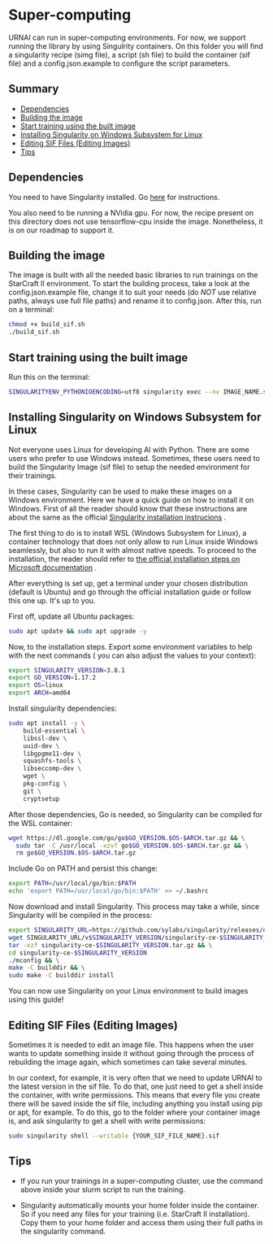 # Super-computing

URNAI can run in super-computing environments. For now, we support running the library by using
Singulrity containers. On this folder you will find a singularity recipe (simg file), a script (sh
file) to build the container (sif file) and a config.json.example to configure the script
parameters.

## Summary

- [Dependencies](#dependencies)
- [Building the image](#building-the-image)
- [Start training using the built image](#start-training-using-the-built-image)
- [Installing Singularity on Windows Subsystem for Linux](#installing-singularity-on-windows-subsystem-for-linux)
- [Editing SIF Files (Editing Images)](#editing-sif-files-editing-images)
- [Tips](#tips)

## Dependencies

You need to have Singularity installed.
Go [here](https://sylabs.io/guides/3.8/user-guide/quick_start.html#quick-installation-steps) for
instructions.

You also need to be running a NVidia gpu. For now, the recipe present on this directory does not use
tensorflow-cpu inside the image. Nonetheless, it is on our roadmap to support it.

## Building the image

The image is built with all the needed basic libraries to run trainings on the StarCraft II
environment. To start the building process, take a look at the config.json.example file, change it
to suit your needs (do *NOT* use relative paths, always use full file paths) and rename it to
config.json. After this, run on a terminal:

```sh
chmod +x build_sif.sh
./build_sif.sh
```

## Start training using the built image

Run this on the terminal:

```sh
SINGULARITYENV_PYTHONIOENCODING=utf8 singularity exec --nv IMAGE_NAME.sif urnai train --train-file TRAIN_FILE_NAME.json
```

## Installing Singularity on Windows Subsystem for Linux

Not everyone uses Linux for developing AI with Python. There are some users who prefer to use
Windows instead. Sometimes, these users need to build the Singularity Image (sif file) to setup the
needed environment for their trainings.

In these cases, Singularity can be used to make these images on a Windows environment. Here we have
a quick guide on how to install it on Windows. First of all the reader should know that these
instructions are about the same as the
official [Singularity installation instrucions](https://sylabs.io/guides/3.8/user-guide/quick_start.html#quick-installation-steps)
.

The first thing to do is to install WSL (Windows Subsystem for Linux), a container technology that
does not only allow to run Linux inside Windows seamlessly, but also to run it with almost native
speeds. To proceed to the installation, the reader should refer
to [the official installation steps on Microsoft documentation](https://docs.microsoft.com/en-us/windows/wsl/install)
.

After everything is set up, get a terminal under your chosen distribution (default is Ubuntu) and go
through the official installation guide or follow this one up. It's up to you.

First off, update all Ubuntu packages:

```sh
sudo apt update && sudo apt upgrade -y
```

Now, to the installation steps. Export some environment variables to help with the next commands (
you can also adjust the values to your context):

```sh
export SINGULARITY_VERSION=3.8.1
export GO_VERSION=1.17.2 
export OS=linux 
export ARCH=amd64
```

Install singularity dependencies:

```sh
sudo apt install -y \
    build-essential \
    libssl-dev \
    uuid-dev \
    libgpgme11-dev \
    squashfs-tools \
    libseccomp-dev \
    wget \
    pkg-config \
    git \
    cryptsetup
```

After those dependencies, Go is needed, so Singularity can be compiled for the WSL container:

```sh
wget https://dl.google.com/go/go$GO_VERSION.$OS-$ARCH.tar.gz && \
  sudo tar -C /usr/local -xzvf go$GO_VERSION.$OS-$ARCH.tar.gz && \
  rm go$GO_VERSION.$OS-$ARCH.tar.gz    
```

Include Go on PATH and persist this change:

```sh
export PATH=/usr/local/go/bin:$PATH
echo 'export PATH=/usr/local/go/bin:$PATH' >> ~/.bashrc
```

Now download and install Singularity. This process may take a while, since Singularity will be
compiled in the process:

```sh
export SINGULARITY_URL=https://github.com/sylabs/singularity/releases/download
wget SINGULARITY_URL/v$SINGULARITY_VERSION/singularity-ce-$SINGULARITY_VERSION.tar.gz && \
tar -xzf singularity-ce-$SINGULARITY_VERSION.tar.gz && \
cd singularity-ce-$SINGULARITY_VERSION
./mconfig && \
make -C builddir && \
sudo make -C builddir install
```

You can now use Singularity on your Linux environment to build images using this guide!

## Editing SIF Files (Editing Images)

Sometimes it is needed to edit an image file. This happens when the user wants to update something
inside it without going through the process of rebuilding the image again, which sometimes can take
several minutes.

In our context, for example, it is very often that we need to update URNAI to the latest version in
the sif file. To do that, one just need to get a shell inside the container, with write permissions.
This means that every file you create there will be saved inside the sif file, including anything
you install using pip or apt, for example. To do this, go to the folder where your container image
is, and ask singularity to get a shell with write permissions:

```sh
sudo singularity shell --writable {YOUR_SIF_FILE_NAME}.sif
```

## Tips

- If you run your trainings in a super-computing cluster, use the command above inside your slurm
  script to run the training.

- Singularity automatically mounts your home folder inside the container. So if you need any files
  for your training (i.e. StarCraft II installation). Copy them to your home folder and access them
  using their full paths in the singularity command.
